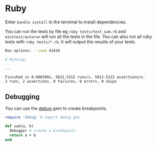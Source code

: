 # Ruby
Enter `bundle install` in the terminal to install dependencies. 

You can run the tests by file eg `ruby tests/test_sum.rb` and `minitest/autorun` will run all the tests in the file. You can also run all ruby tests with `ruby tests/*.rb`. It will output the results of your tests.

```bash
Run options: --seed 41419

# Running:

..

Finished in 0.000399s, 5012.5312 runs/s, 5012.5312 assertions/s.
2 runs, 2 assertions, 0 failures, 0 errors, 0 skips
```

## Debugging
You can use the [debug](https://github.com/ruby/debug) gem to create breakpoints.

```ruby
require 'debug' # import debug gem

def sum(a, b)
  debugger # create a breakpoint
  return a + b
end
```